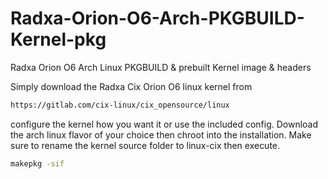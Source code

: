 # Radxa-Orion-O6-Arch-PKGBUILD-Kernel-pkg
Radxa Orion O6 Arch Linux PKGBUILD &amp; prebuilt Kernel image &amp; headers

Simply download the Radxa Cix Orion O6 linux kernel from
```sh
https://gitlab.com/cix-linux/cix_opensource/linux
```
configure the kernel how you want it or use the included config. Download the arch linux flavor of your choice then chroot into the installation. Make sure to rename the kernel source folder to linux-cix then execute.
```sh
makepkg -sif
```
